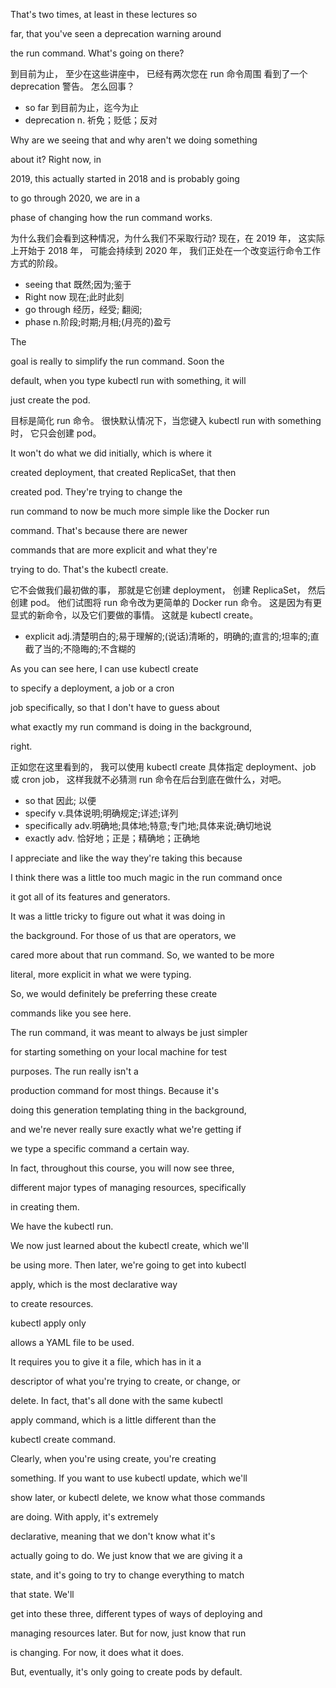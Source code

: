 That's two times, at least in these lectures so

far, that you've seen a deprecation warning around

the run command. What's going on there?

到目前为止，
至少在这些讲座中，
已经有两次您在 run 命令周围
看到了一个 deprecation 警告。
怎么回事？
* so far 到目前为止，迄今为止
* deprecation n. 祈免；贬低；反对

Why are we seeing that and why aren't we doing something

about it? Right now, in

2019, this actually started in 2018 and is probably going

to go through 2020, we are in a

phase of changing how the run command works.

为什么我们会看到这种情况，为什么我们不采取行动?
现在，在 2019 年，
这实际上开始于 2018 年，
可能会持续到 2020 年，
我们正处在一个改变运行命令工作方式的阶段。
* seeing that 既然;因为;鉴于
* Right now 现在;此时此刻
* go through 经历，经受; 翻阅;
* phase n.阶段;时期;月相;(月亮的)盈亏

The

goal is really to simplify the run command. Soon the

default, when you type kubectl run with something, it will

just create the pod.

目标是简化 run 命令。
很快默认情况下，当您键入 kubectl run with something 时，
它只会创建 pod。

It won't do what we did initially, which is where it

created deployment, that created ReplicaSet, that then

created pod. They're trying to change the

run command to now be much more simple like the Docker run

command. That's because there are newer

commands that are more explicit and what they're

trying to do. That's the kubectl create.

它不会做我们最初做的事，
那就是它创建 deployment，
创建 ReplicaSet，
然后创建 pod。
他们试图将 run 命令改为更简单的 Docker run 命令。
这是因为有更显式的新命令，以及它们要做的事情。
这就是 kubectl create。
* explicit adj.清楚明白的;易于理解的;(说话)清晰的，明确的;直言的;坦率的;直截了当的;不隐晦的;不含糊的

As you can see here, I can use kubectl create

to specify a deployment, a job or a cron

job specifically, so that I don't have to guess about

what exactly my run command is doing in the background,

right.

正如您在这里看到的，
我可以使用 kubectl create 
具体指定 deployment、job 或 cron job，
这样我就不必猜测 run 命令在后台到底在做什么，对吧。
* so that 因此; 以便
* specify v.具体说明;明确规定;详述;详列
* specifically adv.明确地;具体地;特意;专门地;具体来说;确切地说
* exactly adv. 恰好地；正是；精确地；正确地

I appreciate and like the way they're taking this because

I think there was a little too much magic in the run command once

it got all of its features and generators.

It was a little tricky to figure out what it was doing in

the background. For those of us that are operators, we

cared more about that run command. So, we wanted to be more

literal, more explicit in what we were typing.

So, we would definitely be preferring these create

commands like you see here.

The run command, it was meant to always be just simpler

for starting something on your local machine for test

purposes. The run really isn't a

production command for most things. Because it's

doing this generation templating thing in the background,

and we're never really sure exactly what we're getting if

we type a specific command a certain way.

In fact, throughout this course, you will now see three,

different major types of managing resources, specifically

in creating them.

We have the kubectl run.

We now just learned about the kubectl create, which we'll

be using more. Then later, we're going to get into kubectl

apply, which is the most declarative way

to create resources.

kubectl apply only

allows a YAML file to be used.

It requires you to give it a file, which has in it a

descriptor of what you're trying to create, or change, or

delete. In fact, that's all done with the same kubectl

apply command, which is a little different than the

kubectl create command.

Clearly, when you're using create, you're creating

something. If you want to use kubectl update, which we'll

show later, or kubectl delete, we know what those commands

are doing. With apply, it's extremely

declarative, meaning that we don't know what it's

actually going to do. We just know that we are giving it a

state, and it's going to try to change everything to match

that state. We'll

get into these three, different types of ways of deploying and

managing resources later. But for now, just know that run

is changing. For now, it does what it does.

But, eventually, it's only going to create pods by default.
